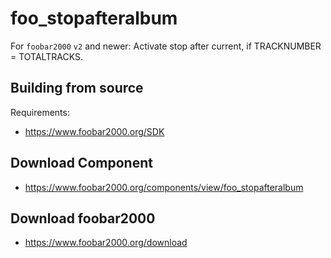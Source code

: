 # foo_stopafteralbum
For `foobar2000` `v2` and newer: Activate stop after current, if TRACKNUMBER = TOTALTRACKS.

## Building from source
Requirements:
* https://www.foobar2000.org/SDK

## Download Component
* https://www.foobar2000.org/components/view/foo_stopafteralbum

## Download foobar2000
* https://www.foobar2000.org/download
